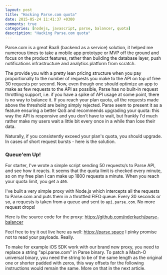 ```yaml
---
layout: post
title: "Hacking Parse.com quota"
date: 2015-05-24 11:41:37 +0300
comments: true
categories: [nodejs, javascript, parse, balancer, quota]
description: "Hacking Parse.com quota"
---
```


Parse.com is a great BaaS (backend as a service) solution, it helped me numerous times to take a mobile app prototype or MVP off the ground and focus on the product features, rather than building the database layer, push notifications infrastructure and analytics platform from scratch.

The provide you with a pretty lean pricing structure when you pay proportionally to the number of requests you make to the API on top of free 30 requests per second. Now, even though one should optimize an app to make as few requests to the API as possible, Parse has no built-in request throttling support, i.e. if you have a spike of API usage at some point, there is no way to balance it. If you reach your plan quota, all the requests made above the threshold are being simply rejected. Parse seem to present it as a feature ensuring a better QoS and recommends upgrading your quota: this way the API is responsive and you don't have to wait, but frankly I'd much rather make my users wait a little bit every once in a while than lose their data.

<!-- more -->

Naturally, if you consistently exceed your plan's quota, you should upgrade. In cases of short request bursts - here is the solution.

### Queue'em Up!

For starter, I've wrote a simple script sending 50 requests/s to Parse API, and see how it reacts. It seems that the quota limit is checked every minute, so on my free plan I can make up 1800 requests a minute. When you reach your quota limit, you get a ```400```.

I've built a very simple proxy with Node.js which intercepts all the requests to Parse.com and puts them in a throttled FIFO queue. Every 30 seconds or so, a requests is taken from a queue and sent to ```api.parse.com```.
No more request drops!

Here is the source code for the proxy: https://github.com/nderkach/parse-balancer

Feel free to try it out live here as well: https://parse.space
I pinky promise not to read your payloads. Really.

To make for example iOS SDK work with our brand new proxy, you need to replace a string "api.parse.com" in Parse binary. To patch a Mach-O universal binary, you need the string to be of the same length as the original one or shorter padded with zeros, this way offsets for the following instructions would remain the same. More on that in the next article.





